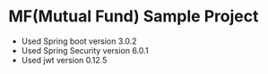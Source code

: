 # MF(Mutual Fund) Sample Project

* Used Spring boot version 3.0.2
* Used Spring Security version 6.0.1
* Used jwt version 0.12.5


